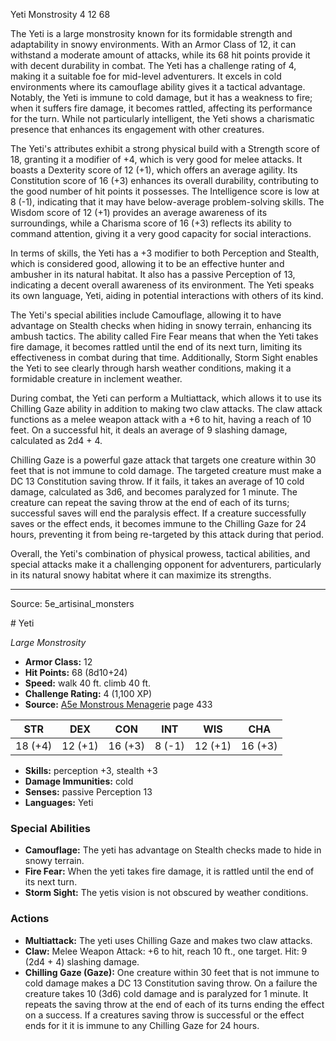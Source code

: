 <MonsterName/>Yeti</MonsterName>
<CreatureType/>Monstrosity</CreatureType>
<CR/>4</CR>
<AC/>12</AC>
<HP/>68</HP>
<summary>The Yeti is a large monstrosity known for its formidable strength and adaptability in snowy environments. With an Armor Class of 12, it can withstand a moderate amount of attacks, while its 68 hit points provide it with decent durability in combat. The Yeti has a challenge rating of 4, making it a suitable foe for mid-level adventurers. It excels in cold environments where its camouflage ability gives it a tactical advantage. Notably, the Yeti is immune to cold damage, but it has a weakness to fire; when it suffers fire damage, it becomes rattled, affecting its performance for the turn. While not particularly intelligent, the Yeti shows a charismatic presence that enhances its engagement with other creatures. </summary>

<detail>

The Yeti's attributes exhibit a strong physical build with a Strength score of 18, granting it a modifier of +4, which is very good for melee attacks. It boasts a Dexterity score of 12 (+1), which offers an average agility. Its Constitution score of 16 (+3) enhances its overall durability, contributing to the good number of hit points it possesses. The Intelligence score is low at 8 (-1), indicating that it may have below-average problem-solving skills. The Wisdom score of 12 (+1) provides an average awareness of its surroundings, while a Charisma score of 16 (+3) reflects its ability to command attention, giving it a very good capacity for social interactions. 

In terms of skills, the Yeti has a +3 modifier to both Perception and Stealth, which is considered good, allowing it to be an effective hunter and ambusher in its natural habitat. It also has a passive Perception of 13, indicating a decent overall awareness of its environment. The Yeti speaks its own language, Yeti, aiding in potential interactions with others of its kind.

The Yeti's special abilities include Camouflage, allowing it to have advantage on Stealth checks when hiding in snowy terrain, enhancing its ambush tactics. The ability called Fire Fear means that when the Yeti takes fire damage, it becomes rattled until the end of its next turn, limiting its effectiveness in combat during that time. Additionally, Storm Sight enables the Yeti to see clearly through harsh weather conditions, making it a formidable creature in inclement weather.

During combat, the Yeti can perform a Multiattack, which allows it to use its Chilling Gaze ability in addition to making two claw attacks. The claw attack functions as a melee weapon attack with a +6 to hit, having a reach of 10 feet. On a successful hit, it deals an average of 9 slashing damage, calculated as 2d4 + 4.

Chilling Gaze is a powerful gaze attack that targets one creature within 30 feet that is not immune to cold damage. The targeted creature must make a DC 13 Constitution saving throw. If it fails, it takes an average of 10 cold damage, calculated as 3d6, and becomes paralyzed for 1 minute. The creature can repeat the saving throw at the end of each of its turns; successful saves will end the paralysis effect. If a creature successfully saves or the effect ends, it becomes immune to the Chilling Gaze for 24 hours, preventing it from being re-targeted by this attack during that period.

Overall, the Yeti's combination of physical prowess, tactical abilities, and special attacks make it a challenging opponent for adventurers, particularly in its natural snowy habitat where it can maximize its strengths.</detail>



---

Source: 5e_artisinal_monsters

<statblock>
# Yeti

*Large* *Monstrosity*

- **Armor Class:** 12
- **Hit Points:** 68 (8d10+24)
- **Speed:** walk 40 ft. climb 40 ft.
- **Challenge Rating:** 4 (1,100 XP)
- **Source:** [A5e Monstrous Menagerie](https://enpublishingrpg.com/products/level-up-monstrous-menagerie-a5e) page 433

| STR | DEX | CON | INT | WIS | CHA |
| --- | --- | --- | --- | --- | --- |
| 18 (+4) | 12 (+1) | 16 (+3) | 8 (-1) | 12 (+1) | 16 (+3) |

- **Skills:** perception +3, stealth +3
- **Damage Immunities:** cold
- **Senses:** passive Perception 13
- **Languages:** Yeti

### Special Abilities

- **Camouflage:** The yeti has advantage on Stealth checks made to hide in snowy terrain.
- **Fire Fear:** When the yeti takes fire damage, it is rattled until the end of its next turn.
- **Storm Sight:** The yetis vision is not obscured by weather conditions.

### Actions

- **Multiattack:** The yeti uses Chilling Gaze and makes two claw attacks.
- **Claw:** Melee Weapon Attack: +6 to hit, reach 10 ft., one target. Hit: 9 (2d4 + 4) slashing damage.
- **Chilling Gaze (Gaze):** One creature within 30 feet that is not immune to cold damage makes a DC 13 Constitution saving throw. On a failure  the creature takes 10 (3d6) cold damage and is paralyzed for 1 minute. It repeats the saving throw at the end of each of its turns  ending the effect on a success. If a creatures saving throw is successful or the effect ends for it  it is immune to any Chilling Gaze for 24 hours.


</statblock>


